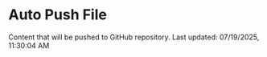 # Auto Push File

Content that will be pushed to GitHub repository.
Last updated: 07/19/2025, 11:30:04 AM
